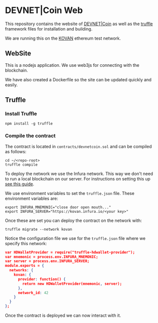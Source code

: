 # DEVNET|Coin Web 

This repository contains the website of [DEVNET|Coin](https://devnetcoin.com) as well as the [truffle](http://truffleframework.com) framework files for installation and building. 

We are running this on the [KOVAN](https://github.com/kovan-testnet/proposal) ethereum test network.  

## WebSite
This is a nodejs application.  We use web3js for connecting with the blockchain. 

We have also created a Dockerfile so the site can be updated quickly and easily.  

## Truffle

### Install Truffle

```
npm install -g truffle
```

### Compile the contract

The contract is located in ```contracts/devnetcoin.sol``` and can be compiled as follows: 

```
cd ~/<repo-root>
truffle compile
```

To deploy the network we use the Infura network.  This way we don't need to run a local blockchain on our server. For instructions on setting this up [see this guide](http://truffleframework.com/tutorials/using-infura-custom-provider).  

We use environment variables to set the ```truffle.json``` file.  These environment variables are:

```
export INFURA_MNEMONIC="close door open mouth..."
export INFURA_SERVER="https://kovan.infura.io/<your key>"
```

Once these are set you can deploy the contract on the network with: 

```
truffle migrate --network kovan
```

Notice the configuration file we use for the ```truffle.json``` file where we specify this network: 


```json
var HDWalletProvider = require("truffle-hdwallet-provider");
var mnemonic = process.env.INFURA_MNEMONIC;
var server = process.env.INFURA_SERVER;
module.exports = {
  networks: {
    kovan: {
      provider: function() {
        return new HDWalletProvider(mnemonic, server);
      },
      network_id: 42
    }
  }
};
```

Once the contract is deployed we can now interact with it. 